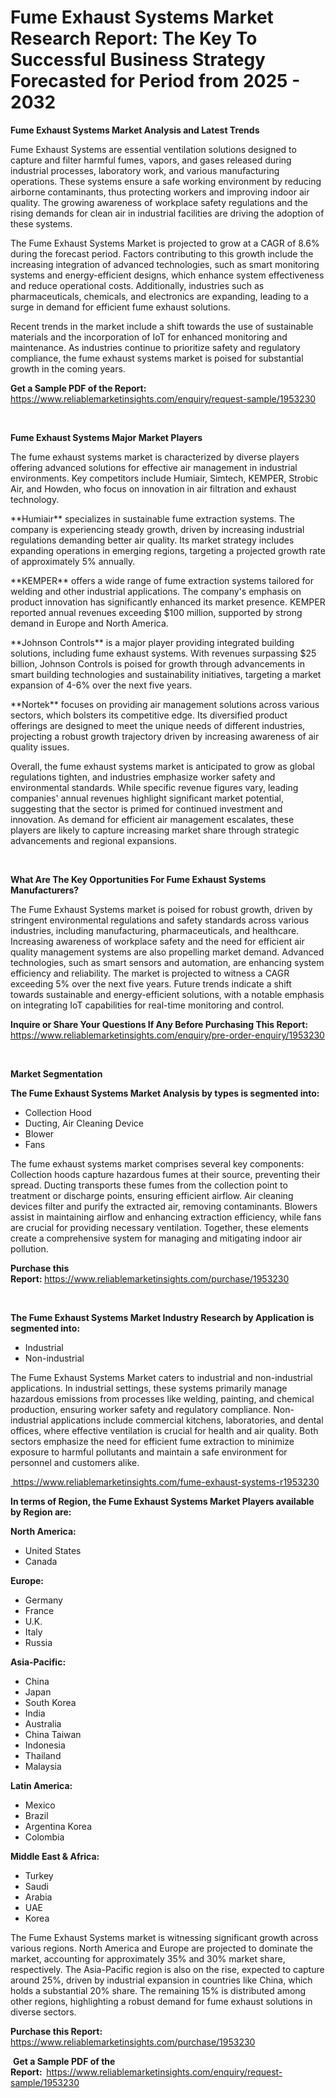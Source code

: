 <p><h1>Fume Exhaust Systems Market Research Report: The Key To Successful Business Strategy Forecasted for Period from 2025 - 2032</h1></p><p><strong>Fume Exhaust Systems Market Analysis and Latest Trends</strong></p>
<p><p>Fume Exhaust Systems are essential ventilation solutions designed to capture and filter harmful fumes, vapors, and gases released during industrial processes, laboratory work, and various manufacturing operations. These systems ensure a safe working environment by reducing airborne contaminants, thus protecting workers and improving indoor air quality. The growing awareness of workplace safety regulations and the rising demands for clean air in industrial facilities are driving the adoption of these systems.</p><p>The Fume Exhaust Systems Market is projected to grow at a CAGR of 8.6% during the forecast period. Factors contributing to this growth include the increasing integration of advanced technologies, such as smart monitoring systems and energy-efficient designs, which enhance system effectiveness and reduce operational costs. Additionally, industries such as pharmaceuticals, chemicals, and electronics are expanding, leading to a surge in demand for efficient fume exhaust solutions. </p><p>Recent trends in the market include a shift towards the use of sustainable materials and the incorporation of IoT for enhanced monitoring and maintenance. As industries continue to prioritize safety and regulatory compliance, the fume exhaust systems market is poised for substantial growth in the coming years.</p></p>
<p><strong>Get a Sample PDF of the Report:&nbsp;</strong> <a href="https://www.reliablemarketinsights.com/enquiry/request-sample/1953230?utm_campaign=1938&utm_medium=2&utm_source=Github&utm_content=ia&utm_term=16042025&utm_id=fume-exhaust-systems">https://www.reliablemarketinsights.com/enquiry/request-sample/1953230</a></p>
<p>&nbsp;</p>
<p><strong>Fume Exhaust Systems Major Market Players</strong></p>
<p><p>The fume exhaust systems market is characterized by diverse players offering advanced solutions for effective air management in industrial environments. Key competitors include Humiair, Simtech, KEMPER, Strobic Air, and Howden, who focus on innovation in air filtration and exhaust technology.</p><p>**Humiair** specializes in sustainable fume extraction systems. The company is experiencing steady growth, driven by increasing industrial regulations demanding better air quality. Its market strategy includes expanding operations in emerging regions, targeting a projected growth rate of approximately 5% annually.</p><p>**KEMPER** offers a wide range of fume extraction systems tailored for welding and other industrial applications. The company's emphasis on product innovation has significantly enhanced its market presence. KEMPER reported annual revenues exceeding $100 million, supported by strong demand in Europe and North America.</p><p>**Johnson Controls** is a major player providing integrated building solutions, including fume exhaust systems. With revenues surpassing $25 billion, Johnson Controls is poised for growth through advancements in smart building technologies and sustainability initiatives, targeting a market expansion of 4-6% over the next five years.</p><p>**Nortek** focuses on providing air management solutions across various sectors, which bolsters its competitive edge. Its diversified product offerings are designed to meet the unique needs of different industries, projecting a robust growth trajectory driven by increasing awareness of air quality issues.</p><p>Overall, the fume exhaust systems market is anticipated to grow as global regulations tighten, and industries emphasize worker safety and environmental standards. While specific revenue figures vary, leading companies' annual revenues highlight significant market potential, suggesting that the sector is primed for continued investment and innovation. As demand for efficient air management escalates, these players are likely to capture increasing market share through strategic advancements and regional expansions.</p></p>
<p>&nbsp;</p>
<p><strong>What Are The Key Opportunities For Fume Exhaust Systems Manufacturers?</strong></p>
<p><p>The Fume Exhaust Systems market is poised for robust growth, driven by stringent environmental regulations and safety standards across various industries, including manufacturing, pharmaceuticals, and healthcare. Increasing awareness of workplace safety and the need for efficient air quality management systems are also propelling market demand. Advanced technologies, such as smart sensors and automation, are enhancing system efficiency and reliability. The market is projected to witness a CAGR exceeding 5% over the next five years. Future trends indicate a shift towards sustainable and energy-efficient solutions, with a notable emphasis on integrating IoT capabilities for real-time monitoring and control.</p></p>
<p><strong>Inquire or Share Your Questions If Any Before Purchasing This Report:</strong> <a href="https://www.reliablemarketinsights.com/enquiry/pre-order-enquiry/1953230?utm_campaign=1938&utm_medium=2&utm_source=Github&utm_content=ia&utm_term=16042025&utm_id=fume-exhaust-systems">https://www.reliablemarketinsights.com/enquiry/pre-order-enquiry/1953230</a></p>
<p>&nbsp;</p>
<p><strong>Market Segmentation</strong></p>
<p><strong>The Fume Exhaust Systems Market Analysis by types is segmented into:</strong></p>
<p><ul><li>Collection Hood</li><li>Ducting, Air Cleaning Device</li><li>Blower</li><li>Fans</li></ul></p>
<p><p>The fume exhaust systems market comprises several key components: Collection hoods capture hazardous fumes at their source, preventing their spread. Ducting transports these fumes from the collection point to treatment or discharge points, ensuring efficient airflow. Air cleaning devices filter and purify the extracted air, removing contaminants. Blowers assist in maintaining airflow and enhancing extraction efficiency, while fans are crucial for providing necessary ventilation. Together, these elements create a comprehensive system for managing and mitigating indoor air pollution.</p></p>
<p><strong>Purchase this Report:&nbsp;</strong><a href="https://www.reliablemarketinsights.com/purchase/1953230?utm_campaign=1938&utm_medium=2&utm_source=Github&utm_content=ia&utm_term=16042025&utm_id=fume-exhaust-systems">https://www.reliablemarketinsights.com/purchase/1953230</a></p>
<p>&nbsp;</p>
<p><strong>The Fume Exhaust Systems Market Industry Research by Application is segmented into:</strong></p>
<p><ul><li>Industrial</li><li>Non-industrial</li></ul></p>
<p><p>The Fume Exhaust Systems Market caters to industrial and non-industrial applications. In industrial settings, these systems primarily manage hazardous emissions from processes like welding, painting, and chemical production, ensuring worker safety and regulatory compliance. Non-industrial applications include commercial kitchens, laboratories, and dental offices, where effective ventilation is crucial for health and air quality. Both sectors emphasize the need for efficient fume extraction to minimize exposure to harmful pollutants and maintain a safe environment for personnel and customers alike.</p></p>
<p><a href="https://www.reliablemarketinsights.com/fume-exhaust-systems-r1953230?utm_campaign=1938&utm_medium=2&utm_source=Github&utm_content=ia&utm_term=16042025&utm_id=fume-exhaust-systems">&nbsp;https://www.reliablemarketinsights.com/fume-exhaust-systems-r1953230</a></p>
<p><strong>In terms of Region, the Fume Exhaust Systems Market Players available by Region are:</strong></p>
<p>
    <p> <strong> North America: </strong>
        <ul>
            <li>United States</li>
            <li>Canada</li>
        </ul>
        </p> 
    <p> <strong> Europe: </strong>
        <ul>
            <li>Germany</li>
            <li>France</li>
            <li>U.K.</li>
            <li>Italy</li>
            <li>Russia</li>
        </ul>
        </p> 
    <p> <strong> Asia-Pacific: </strong>
        <ul>
            <li>China</li>
            <li>Japan</li>
            <li>South Korea</li>
            <li>India</li>
            <li>Australia</li>
            <li>China Taiwan</li>
            <li>Indonesia</li>
            <li>Thailand</li>
            <li>Malaysia</li>
        </ul>
        </p> 
    <p> <strong> Latin America: </strong>
        <ul>
            <li>Mexico</li>
            <li>Brazil</li>
            <li>Argentina Korea</li>
            <li>Colombia</li>
        </ul>
        </p> 
    <p> <strong> Middle East & Africa: </strong>
        <ul>
            <li>Turkey</li>
            <li>Saudi</li>
            <li>Arabia</li>
            <li>UAE</li>
            <li>Korea</li>
        </ul>
    </p>
    </p>
<p><p>The Fume Exhaust Systems market is witnessing significant growth across various regions. North America and Europe are projected to dominate the market, accounting for approximately 35% and 30% market share, respectively. The Asia-Pacific region is also on the rise, expected to capture around 25%, driven by industrial expansion in countries like China, which holds a substantial 20% share. The remaining 15% is distributed among other regions, highlighting a robust demand for fume exhaust solutions in diverse sectors.</p></p>
<p><strong>Purchase this Report: </strong><a href="https://www.reliablemarketinsights.com/purchase/1953230?utm_campaign=1938&utm_medium=2&utm_source=Github&utm_content=ia&utm_term=16042025&utm_id=fume-exhaust-systems">https://www.reliablemarketinsights.com/purchase/1953230</a></p>
<p>&nbsp;<strong>Get a Sample PDF of the Report:&nbsp;&nbsp;</strong><a href="https://www.reliablemarketinsights.com/enquiry/request-sample/1953230?utm_campaign=1938&utm_medium=2&utm_source=Github&utm_content=ia&utm_term=16042025&utm_id=fume-exhaust-systems">https://www.reliablemarketinsights.com/enquiry/request-sample/1953230</a></p>
<p><strong></strong></p>
<p><p></p><p></p><p></p></p>